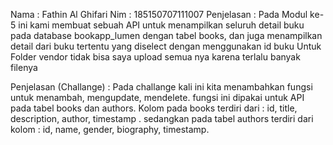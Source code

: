 Nama : Fathin Al Ghifari
Nim  : 185150707111007
Penjelasan : Pada Modul ke-5 ini kami membuat sebuah API untuk menampilkan seluruh detail buku pada database bookapp_lumen dengan tabel books, dan juga menampilkan detail dari buku tertentu yang diselect dengan menggunakan id buku
Untuk Folder vendor tidak bisa saya upload semua nya karena terlalu banyak filenya

Penjelasan (Challange) : Pada challange kali ini kita menambahkan fungsi untuk menambah, mengupdate, mendelete. fungsi ini dipakai untuk API pada tabel books dan authors. Kolom pada books terdiri dari : id, title, description, author, timestamp . sedangkan pada tabel authors terdiri dari kolom : id, name, gender, biography, timestamp.
